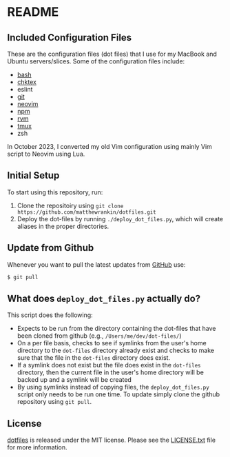 # README #

## Included Configuration Files ##

These are the configuration files (dot files) that I use for my MacBook
and Ubuntu servers/slices. Some of the configuration files include:

- [bash][]
- [chktex][]
- eslint
- [git][]
- [neovim][]
- [npm][]
- [rvm][]
- [tmux][]
- zsh

In October 2023, I converted my old Vim configuration using mainly Vim script
to Neovim using Lua.

## Initial Setup ##

To start using this repository, run:

1. Clone the repositoiry using `git clone
   https://github.com/matthewrankin/dotfiles.git`
2. Deploy the dot-files by running `./deploy_dot_files.py`, which will create
   aliases in the proper directories.

## Update from Github ##

Whenever you want to pull the latest updates from [GitHub][] use:

```bash
$ git pull
```

## What does `deploy_dot_files.py` actually do? ##

This script does the following:

- Expects to be run from the directory containing the dot-files that
  have been cloned from github (e.g., `/Users/me/dev/dot-files/`)
- On a per file basis, checks to see if symlinks from the user's home
  directory to the `dot-files` directory already exist and checks to
  make sure that the file in the `dot-files` directory does exist.
- If a symlink does not exist but the file does exist in the `dot-files`
  directory, then the current file in the user's home directory will be
  backed up and a symlink will be created
- By using symlinks instead of copying files, the `deploy_dot_files.py`
  script only needs to be run one time. To update simply clone the
  github repository using `git pull`.

## License

[dotfiles][] is released under the MIT license. Please see the
[LICENSE.txt][] file for more information.

[bash]: https://www.gnu.org/software/bash/bash.html
[chktex]: http://www.nongnu.org/chktex/
[dotfiles]: https://github.com/matthewrankin/dotfiles
[git]: https://git-scm.com
[github]: https://github.com
[LICENSE.txt]: https://github.com/matthewrankin/dotfiles/blob/master/LICENSE.txt
[neovim]: https://neovim.io/
[npm]: https://docs.npmjs.com
[rvm]: http://rvm.io
[tmux]: https://tmux.github.io
[vim]: http://www.vim.org
